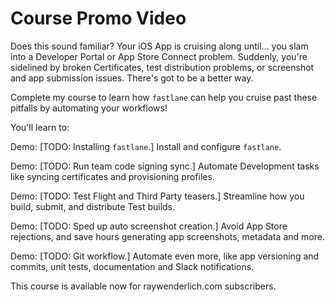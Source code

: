 # Course Promo Video

Does this sound familiar? Your iOS App is cruising along until… you slam into a Developer Portal or App Store Connect problem. Suddenly, you're sidelined by broken Certificates, test distribution problems, or screenshot and app submission issues. There's got to be a better way.

Complete my course to learn how `fastlane` can help you cruise past these pitfalls by automating your workflows!

You'll learn to:

Demo: [TODO: Installing `fastlane`.]
Install and configure `fastlane`.

Demo: [TODO: Run team code signing sync.]
Automate Development tasks like syncing certificates and provisioning profiles.

Demo: [TODO: Test Flight and Third Party teasers.]
Streamline how you build, submit, and distribute Test builds.

Demo: [TODO: Sped up auto screenshot creation.]
Avoid App Store rejections, and save hours generating app screenshots, metadata and more.

Demo: [TODO: Git workflow.]
Automate even more, like app versioning and commits, unit tests, documentation and Slack notifications.

This course is available now for raywenderlich.com subscribers.